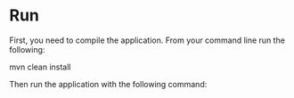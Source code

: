 # Run
First, you need to compile the application.  From your command line run the following:

   mvn clean install

Then run the application with the following command:

   
